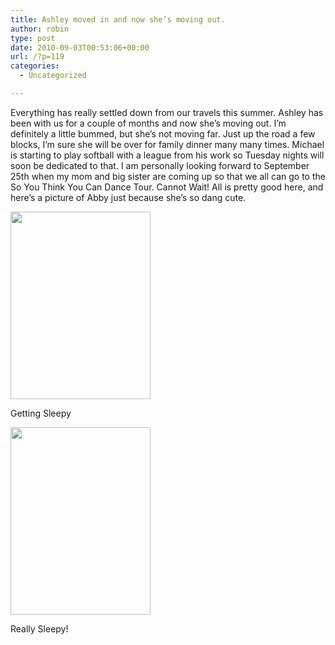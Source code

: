 ```yaml
---
title: Ashley moved in and now she’s moving out.
author: robin
type: post
date: 2010-09-03T00:53:06+00:00
url: /?p=119
categories:
  - Uncategorized

---
```

Everything has really settled down from our travels this summer. Ashley has been with us for a couple of months and now she&#8217;s moving out. I&#8217;m definitely a little bummed, but she&#8217;s not moving far. Just up the road a few blocks, I&#8217;m sure she will be over for family dinner many many times. Michael is starting to play softball with a league from his work so Tuesday nights will soon be dedicated to that. I am personally looking forward to September 25th when my mom and big sister are coming up so that we all can go to the So You Think You Can Dance Tour. Cannot Wait! All is pretty good here, and here&#8217;s a picture of Abby just because she&#8217;s so dang cute.

<div id="attachment_123" style="width: 234px" class="wp-caption aligncenter">
  <a href="http://robinandmike.com/wp-content/uploads/2010/09/photo11.jpg"><img class="size-medium wp-image-123" title="Getting Sleepy" src="http://robinandmike.com/wp-content/uploads/2010/09/photo11-224x300.jpg" alt="" width="224" height="300" srcset="http://robinandmike.com/wp-content/uploads/2010/09/photo11-224x300.jpg 224w, http://robinandmike.com/wp-content/uploads/2010/09/photo11.jpg 600w" sizes="(max-width: 224px) 100vw, 224px" /></a>
  
  <p class="wp-caption-text">
    Getting Sleepy
  </p>
</div>

<div id="attachment_122" style="width: 234px" class="wp-caption aligncenter">
  <a href="http://robinandmike.com/wp-content/uploads/2010/09/photo2.jpg"><img class="size-medium wp-image-122" title="Back Camera" src="http://robinandmike.com/wp-content/uploads/2010/09/photo2-224x300.jpg" alt="" width="224" height="300" srcset="http://robinandmike.com/wp-content/uploads/2010/09/photo2-224x300.jpg 224w, http://robinandmike.com/wp-content/uploads/2010/09/photo2.jpg 600w" sizes="(max-width: 224px) 100vw, 224px" /></a>
  
  <p class="wp-caption-text">
    Really Sleepy!
  </p>
</div>